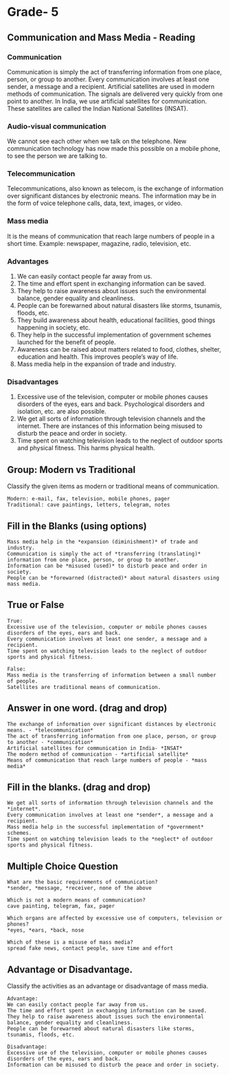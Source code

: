 # Grade- 5

## Communication and Mass Media - Reading

### Communication
Communication is simply the act of transferring information from one place, person, or group to another. Every communication involves at least one sender, a message and a recipient. Artificial satellites are used in
modern methods of communication. The signals are delivered very quickly from one point to another. In India, we use artificial satellites
for communication. These satellites are called the Indian National Satellites (INSAT).

### Audio-visual communication
We cannot see each other when we talk on the telephone. New communication technology has now made this possible on a mobile phone, to see the person we are talking to.

### Telecommunication
Telecommunications, also known as telecom, is the exchange of information over significant distances by electronic means. The information may be in the form of voice telephone calls, data, text, images, or video. 

### Mass media 
It is the means of communication that reach large numbers of people in a short time. Example: newspaper, magazine, radio, television, etc.

### Advantages
1. We can easily contact people far away from us.
2. The time and effort spent in exchanging information can be saved.
3. They help to raise awareness about issues such the environmental balance, gender equality and cleanliness.
4. People can be forewarned about natural disasters like storms, tsunamis, floods, etc.
5. They build awareness about health, educational facilities, good things
happening in society, etc.
6. They help in the successful implementation of government schemes launched for the benefit of people.
7. Awareness can be raised about matters related to food, clothes, shelter,
education and health. This improves people’s way of life.
8. Mass media help in the expansion of trade and industry.

### Disadvantages
1. Excessive use of the television, computer or mobile phones causes
disorders of the eyes, ears and back. Psychological disorders and isolation, etc. are also possible.
2. We get all sorts of information through television channels and the internet. There are instances of this information being misused to disturb the peace and order in society.
3. Time spent on watching television leads to the neglect of outdoor sports and physical fitness. This harms physical health.

## Group: Modern vs Traditional
Classify the given items as modern or traditional means of communication.
```
Modern: e-mail, fax, television, mobile phones, pager
Traditional: cave paintings, letters, telegram, notes
```

## Fill in the Blanks (using options)

```
Mass media help in the *expansion (diminishment)* of trade and industry.
Communication is simply the act of *transferring (translating)* information from one place, person, or group to another.
Information can be *misused (used)* to disturb peace and order in society. 
People can be *forewarned (distracted)* about natural disasters using mass media.
```

## True or False

```
True:
Excessive use of the television, computer or mobile phones causes
disorders of the eyes, ears and back.
Every communication involves at least one sender, a message and a recipient.
Time spent on watching television leads to the neglect of outdoor sports and physical fitness.

False:
Mass media is the transferring of information between a small number of people.
Satellites are traditional means of communication.

```

## Answer in one word. (drag and drop)

```
The exchange of information over significant distances by electronic means. - *telecommunication*
The act of transferring information from one place, person, or group to another - *communication*
Artificial satellites for communication in India- *INSAT*
The modern method of communication - *artificial satellite*
Means of communication that reach large numbers of people - *mass media*

```
## Fill in the blanks. (drag and drop)

``` 
We get all sorts of information through television channels and the *internet*.
Every communication involves at least one *sender*, a message and a recipient.
Mass media help in the successful implementation of *government* schemes.
Time spent on watching television leads to the *neglect* of outdoor sports and physical fitness.

```

## Multiple Choice Question

```
What are the basic requirements of communication?
*sender, *message, *receiver, none of the above

Which is not a modern means of communication?
cave painting, telegram, fax, pager

Which organs are affected by excessive use of computers, television or phones? 
*eyes, *ears, *back, nose

Which of these is a misuse of mass media?
spread fake news, contact people, save time and effort
```
## Advantage or Disadvantage.
Classify the activities as an advantage or disadvantage of mass media.
```
Advantage:
We can easily contact people far away from us.
The time and effort spent in exchanging information can be saved.
They help to raise awareness about issues such the environmental balance, gender equality and cleanliness.
People can be forewarned about natural disasters like storms, tsunamis, floods, etc.

Disadvantage:
Excessive use of the television, computer or mobile phones causes
disorders of the eyes, ears and back.
Information can be misused to disturb the peace and order in society.
```

